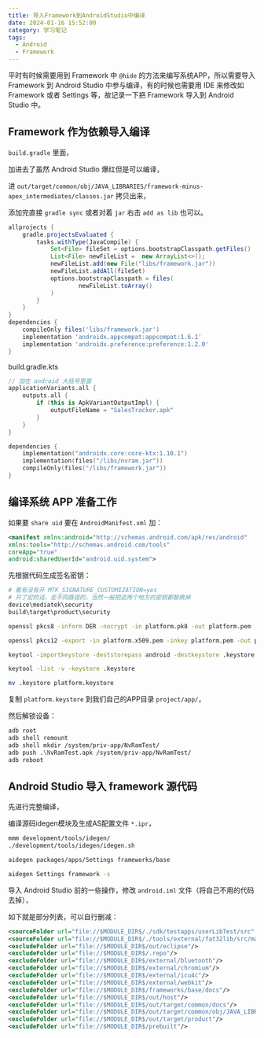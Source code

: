 ```yaml
---
title: 导入Framework到AndroidStudio中编译
date: 2024-01-16 15:52:00
category: 学习笔记
tags:
  - Android
  - Framework
---
```


平时有时候需要用到 Framework 中 `@hide` 的方法来编写系统APP，所以需要导入 Framework 到 Android Studio 中参与编译，有的时候也需要用 IDE 来修改如 Framework 或者 Settings 等，故记录一下把 Framework 导入到 Android Studio 中。

## Framework 作为依赖导入编译

`build.gradle` 里面，

加进去了虽然 Android Studio 爆红但是可以编译，

进 `out/target/common/obj/JAVA_LIBRARIES/framework-minus-apex_intermediates/classes.jar` 拷贝出来，

添加完直接 `gradle sync` 或者对着 `jar` 右击 `add as lib` 也可以。

```groovy
allprojects {
    gradle.projectsEvaluated {
        tasks.withType(JavaCompile) {
            Set<File> fileSet = options.bootstrapClasspath.getFiles()
            List<File> newFileList =  new ArrayList<>();
            newFileList.add(new File("libs/framework.jar"))
            newFileList.addAll(fileSet)
            options.bootstrapClasspath = files(
                    newFileList.toArray()
            )
        }
    }
}
dependencies {
    compileOnly files('libs/framework.jar')
    implementation 'androidx.appcompat:appcompat:1.6.1'
    implementation 'androidx.preference:preference:1.2.0'
}
```

build.gradle.kts

```kotlin
// 加在 android 大括号里面
applicationVariants.all {  
	outputs.all {  
		if (this is ApkVariantOutputImpl) {  
			outputFileName = "SalesTracker.apk"  
		}  
	}  
}

dependencies {  
	implementation("androidx.core:core-ktx:1.10.1")  
	implementation(files("/libs/nvram.jar"))  
	compileOnly(files("/libs/framework.jar"))  
}
```

## 编译系统 APP 准备工作

如果要 `share uid` 要在 `AndroidManifest.xml` 加：

```xml
<manifest xmlns:android="http://schemas.android.com/apk/res/android"  
xmlns:tools="http://schemas.android.com/tools"  
coreApp="true"  
android:sharedUserId="android.uid.system">
```

先根据代码生成签名密钥：

```bash
# 看有没有开 MTK_SIGNATURE_CUSTOMIZATION=yes
# 开了宏的话，走不同路径的，当然一般把这两个地方的密钥都替换掉
device\mediatek\security
build\target\product\security

openssl pkcs8 -inform DER -nocrypt -in platform.pk8 -out platform.pem

openssl pkcs12 -export -in platform.x509.pem -inkey platform.pem -out platform.p8 -password pass:android -name android

keytool -importkeystore -deststorepass android -destkeystore .keystore -srckeystore platform.p8 -srcstoretype PKCS12 -srcstorepass android

keytool -list -v -keystore .keystore

mv .keystore platform.keystore
```

复制 `platform.keystore` 到我们自己的APP目录 `project/app/`，

然后解锁设备：

```bash
adb root
adb shell remount
adb shell mkdir /system/priv-app/NvRamTest/
adb push .\NvRamTest.apk /system/priv-app/NvRamTest/
adb reboot
```

## Android Studio 导入 framework 源代码

先进行完整编译，

编译源码idegen模块及生成AS配置文件 `*.ipr`，

```bash
mmm development/tools/idegen/
./development/tools/idegen/idegen.sh

aidegen packages/apps/Settings frameworks/base

aidegen Settings framework -s
```

导入 Android Studio 前的一些操作，修改 `android.iml` 文件（将自己不用的代码去掉），

如下就是部分列表，可以自行删减：

```xml
<sourceFolder url="file://$MODULE_DIR$/./sdk/testapps/userLibTest/src" isTestSource="true"/>
<sourceFolder url="file://$MODULE_DIR$/./tools/external/fat32lib/src/main/java" isTestSource="false"/>
<excludeFolder url="file://$MODULE_DIR$/out/eclipse"/>
<excludeFolder url="file://$MODULE_DIR$/.repo"/>
<excludeFolder url="file://$MODULE_DIR$/external/bluetooth"/>
<excludeFolder url="file://$MODULE_DIR$/external/chromium"/>
<excludeFolder url="file://$MODULE_DIR$/external/icu4c"/>
<excludeFolder url="file://$MODULE_DIR$/external/webkit"/>
<excludeFolder url="file://$MODULE_DIR$/frameworks/base/docs"/>
<excludeFolder url="file://$MODULE_DIR$/out/host"/>
<excludeFolder url="file://$MODULE_DIR$/out/target/common/docs"/>
<excludeFolder url="file://$MODULE_DIR$/out/target/common/obj/JAVA_LIBRARIES/android_stubs_current_intermediates"/>
<excludeFolder url="file://$MODULE_DIR$/out/target/product"/>
<excludeFolder url="file://$MODULE_DIR$/prebuilt"/>
```
